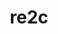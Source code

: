 ---
title: "re2c"
layout: cache
categories: [package, develop-2024-12-01]
meta: {"versions": ["3.1"], "compilers": ["gcc@=10.2.1", "gcc@=11.1.0", "gcc@=11.4.0", "gcc@=12.3.0", "gcc@=13.2.0", "gcc@=7.3.1", "gcc@=7.5.0", "gcc@=9.4.0", "oneapi@=2024.2.1"], "oss": ["amzn2", "centos7", "ubuntu18.04", "ubuntu20.04", "ubuntu22.04", "ubuntu24.04"], "platforms": ["linux"], "targets": ["aarch64", "neoverse_n1", "neoverse_v1", "neoverse_v2", "ppc64le", "x86_64_v3"], "stacks": ["aws-isc", "aws-isc-aarch64", "data-vis-sdk", "developer-tools-manylinux2014", "e4s", "e4s-neoverse-v2", "e4s-neoverse_v1", "e4s-oneapi", "e4s-power", "e4s-rocm-external", "ml-linux-aarch64-cpu", "ml-linux-aarch64-cuda", "ml-linux-x86_64-cpu", "ml-linux-x86_64-cuda", "ml-linux-x86_64-rocm", "radiuss", "root", "tutorial"], "num_specs": 42, "num_specs_by_stack": {"root": 42, "aws-isc-aarch64": 4, "aws-isc": 2, "developer-tools-manylinux2014": 1, "radiuss": 3, "e4s-power": 4, "data-vis-sdk": 1, "e4s-neoverse_v1": 4, "e4s-neoverse-v2": 4, "tutorial": 3, "e4s": 6, "e4s-rocm-external": 2, "e4s-oneapi": 4, "ml-linux-aarch64-cuda": 4, "ml-linux-aarch64-cpu": 4, "ml-linux-x86_64-rocm": 4, "ml-linux-x86_64-cuda": 4, "ml-linux-x86_64-cpu": 4}}
spec_details: [{"hash": "mq2v42l5elzu6vaerjaupoi3kwsflhcj", "compiler": "gcc@=7.3.1", "versions": ["3.1"], "os": "amzn2", "platform": "linux", "target": "aarch64", "variants": ["build_system=autotools"], "stacks": ["root", "aws-isc-aarch64"], "size": "-", "tarball": "https://binaries.spack.io/develop-2024-12-01/build_cache/linux-amzn2-aarch64/gcc-7.3.1/re2c-3.1/linux-amzn2-aarch64-gcc-7.3.1-re2c-3.1-mq2v42l5elzu6vaerjaupoi3kwsflhcj.spack"}, {"hash": "lkl6r4uw5dbjmu352zwoe7c75gy35ohz", "compiler": "gcc@=7.3.1", "versions": ["3.1"], "os": "amzn2", "platform": "linux", "target": "aarch64", "variants": ["build_system=autotools"], "stacks": ["root", "aws-isc-aarch64"], "size": "-", "tarball": "https://binaries.spack.io/develop-2024-12-01/build_cache/linux-amzn2-aarch64/gcc-7.3.1/re2c-3.1/linux-amzn2-aarch64-gcc-7.3.1-re2c-3.1-lkl6r4uw5dbjmu352zwoe7c75gy35ohz.spack"}, {"hash": "rit5lg2syw3cufyel4evwiqg42xildt5", "compiler": "gcc@=7.3.1", "versions": ["3.1"], "os": "amzn2", "platform": "linux", "target": "neoverse_n1", "variants": ["build_system=autotools"], "stacks": ["root", "aws-isc-aarch64"], "size": "-", "tarball": "https://binaries.spack.io/develop-2024-12-01/build_cache/linux-amzn2-neoverse_n1/gcc-7.3.1/re2c-3.1/linux-amzn2-neoverse_n1-gcc-7.3.1-re2c-3.1-rit5lg2syw3cufyel4evwiqg42xildt5.spack"}, {"hash": "2ywsuet3js5kkrj7etzxvwjnzbuhgqzr", "compiler": "gcc@=7.3.1", "versions": ["3.1"], "os": "amzn2", "platform": "linux", "target": "neoverse_n1", "variants": ["build_system=autotools"], "stacks": ["root", "aws-isc-aarch64"], "size": "-", "tarball": "https://binaries.spack.io/develop-2024-12-01/build_cache/linux-amzn2-neoverse_n1/gcc-7.3.1/re2c-3.1/linux-amzn2-neoverse_n1-gcc-7.3.1-re2c-3.1-2ywsuet3js5kkrj7etzxvwjnzbuhgqzr.spack"}, {"hash": "qcs7abn3i5xoinkdjthj6ygmquj2p6v5", "compiler": "gcc@=7.3.1", "versions": ["3.1"], "os": "amzn2", "platform": "linux", "target": "x86_64_v3", "variants": ["build_system=autotools"], "stacks": ["aws-isc", "root"], "size": "-", "tarball": "https://binaries.spack.io/develop-2024-12-01/build_cache/linux-amzn2-x86_64_v3/gcc-7.3.1/re2c-3.1/linux-amzn2-x86_64_v3-gcc-7.3.1-re2c-3.1-qcs7abn3i5xoinkdjthj6ygmquj2p6v5.spack"}, {"hash": "yj6lhqndldkuidmeefxchhfpnby4gp2a", "compiler": "gcc@=7.3.1", "versions": ["3.1"], "os": "amzn2", "platform": "linux", "target": "x86_64_v3", "variants": ["build_system=autotools"], "stacks": ["aws-isc", "root"], "size": "-", "tarball": "https://binaries.spack.io/develop-2024-12-01/build_cache/linux-amzn2-x86_64_v3/gcc-7.3.1/re2c-3.1/linux-amzn2-x86_64_v3-gcc-7.3.1-re2c-3.1-yj6lhqndldkuidmeefxchhfpnby4gp2a.spack"}, {"hash": "zymz6x4w4fy63upvtnqvbbxw75ep4q4c", "compiler": "gcc@=10.2.1", "versions": ["3.1"], "os": "centos7", "platform": "linux", "target": "x86_64_v3", "variants": ["build_system=autotools"], "stacks": ["root", "developer-tools-manylinux2014"], "size": "-", "tarball": "https://binaries.spack.io/develop-2024-12-01/build_cache/linux-centos7-x86_64_v3/gcc-10.2.1/re2c-3.1/linux-centos7-x86_64_v3-gcc-10.2.1-re2c-3.1-zymz6x4w4fy63upvtnqvbbxw75ep4q4c.spack"}, {"hash": "scquw3a3k7c5r6ciqebrk5vta4qjcrpk", "compiler": "gcc@=7.5.0", "versions": ["3.1"], "os": "ubuntu18.04", "platform": "linux", "target": "x86_64_v3", "variants": ["build_system=autotools"], "stacks": ["radiuss", "root"], "size": "-", "tarball": "https://binaries.spack.io/develop-2024-12-01/build_cache/linux-ubuntu18.04-x86_64_v3/gcc-7.5.0/re2c-3.1/linux-ubuntu18.04-x86_64_v3-gcc-7.5.0-re2c-3.1-scquw3a3k7c5r6ciqebrk5vta4qjcrpk.spack"}, {"hash": "yiuzt46edywa6mmdcgiehxupwiju7p5r", "compiler": "gcc@=7.5.0", "versions": ["3.1"], "os": "ubuntu18.04", "platform": "linux", "target": "x86_64_v3", "variants": ["build_system=autotools"], "stacks": ["radiuss", "root"], "size": "-", "tarball": "https://binaries.spack.io/develop-2024-12-01/build_cache/linux-ubuntu18.04-x86_64_v3/gcc-7.5.0/re2c-3.1/linux-ubuntu18.04-x86_64_v3-gcc-7.5.0-re2c-3.1-yiuzt46edywa6mmdcgiehxupwiju7p5r.spack"}, {"hash": "wkwghre5cycemhh3h5tgafsby2cl42oy", "compiler": "gcc@=7.5.0", "versions": ["3.1"], "os": "ubuntu18.04", "platform": "linux", "target": "x86_64_v3", "variants": ["build_system=autotools"], "stacks": ["radiuss", "root"], "size": "-", "tarball": "https://binaries.spack.io/develop-2024-12-01/build_cache/linux-ubuntu18.04-x86_64_v3/gcc-7.5.0/re2c-3.1/linux-ubuntu18.04-x86_64_v3-gcc-7.5.0-re2c-3.1-wkwghre5cycemhh3h5tgafsby2cl42oy.spack"}, {"hash": "t3gkl2khmdsgebsgnt6gurbzih64pib4", "compiler": "gcc@=9.4.0", "versions": ["3.1"], "os": "ubuntu20.04", "platform": "linux", "target": "ppc64le", "variants": ["build_system=autotools"], "stacks": ["e4s-power", "root"], "size": "-", "tarball": "https://binaries.spack.io/develop-2024-12-01/build_cache/linux-ubuntu20.04-ppc64le/gcc-9.4.0/re2c-3.1/linux-ubuntu20.04-ppc64le-gcc-9.4.0-re2c-3.1-t3gkl2khmdsgebsgnt6gurbzih64pib4.spack"}, {"hash": "dfwd342nfaqu6l66kpfyympcy3lfezj6", "compiler": "gcc@=9.4.0", "versions": ["3.1"], "os": "ubuntu20.04", "platform": "linux", "target": "ppc64le", "variants": ["build_system=autotools"], "stacks": ["e4s-power", "root"], "size": "-", "tarball": "https://binaries.spack.io/develop-2024-12-01/build_cache/linux-ubuntu20.04-ppc64le/gcc-9.4.0/re2c-3.1/linux-ubuntu20.04-ppc64le-gcc-9.4.0-re2c-3.1-dfwd342nfaqu6l66kpfyympcy3lfezj6.spack"}, {"hash": "c6ttxljhumkfjsfyctfzvshfver2ke3l", "compiler": "gcc@=9.4.0", "versions": ["3.1"], "os": "ubuntu20.04", "platform": "linux", "target": "ppc64le", "variants": ["build_system=autotools"], "stacks": ["e4s-power", "root"], "size": "-", "tarball": "https://binaries.spack.io/develop-2024-12-01/build_cache/linux-ubuntu20.04-ppc64le/gcc-9.4.0/re2c-3.1/linux-ubuntu20.04-ppc64le-gcc-9.4.0-re2c-3.1-c6ttxljhumkfjsfyctfzvshfver2ke3l.spack"}, {"hash": "mvwe6ohro7d2igdos7btegjm6iiv5noj", "compiler": "gcc@=9.4.0", "versions": ["3.1"], "os": "ubuntu20.04", "platform": "linux", "target": "ppc64le", "variants": ["build_system=autotools"], "stacks": ["e4s-power", "root"], "size": "-", "tarball": "https://binaries.spack.io/develop-2024-12-01/build_cache/linux-ubuntu20.04-ppc64le/gcc-9.4.0/re2c-3.1/linux-ubuntu20.04-ppc64le-gcc-9.4.0-re2c-3.1-mvwe6ohro7d2igdos7btegjm6iiv5noj.spack"}, {"hash": "amph5rguefeaocrdktzwe7rifl5ksr6t", "compiler": "gcc@=11.1.0", "versions": ["3.1"], "os": "ubuntu20.04", "platform": "linux", "target": "x86_64_v3", "variants": ["build_system=autotools"], "stacks": ["root", "data-vis-sdk"], "size": "-", "tarball": "https://binaries.spack.io/develop-2024-12-01/build_cache/linux-ubuntu20.04-x86_64_v3/gcc-11.1.0/re2c-3.1/linux-ubuntu20.04-x86_64_v3-gcc-11.1.0-re2c-3.1-amph5rguefeaocrdktzwe7rifl5ksr6t.spack"}, {"hash": "25iubkwezi5wlctugqiwtqavcy3qujxu", "compiler": "gcc@=11.4.0", "versions": ["3.1"], "os": "ubuntu22.04", "platform": "linux", "target": "neoverse_v1", "variants": ["build_system=autotools"], "stacks": ["root", "e4s-neoverse_v1"], "size": "-", "tarball": "https://binaries.spack.io/develop-2024-12-01/build_cache/linux-ubuntu22.04-neoverse_v1/gcc-11.4.0/re2c-3.1/linux-ubuntu22.04-neoverse_v1-gcc-11.4.0-re2c-3.1-25iubkwezi5wlctugqiwtqavcy3qujxu.spack"}, {"hash": "keopmytmovjetssdkmwkzfzbakde3yy5", "compiler": "gcc@=11.4.0", "versions": ["3.1"], "os": "ubuntu22.04", "platform": "linux", "target": "neoverse_v1", "variants": ["build_system=autotools"], "stacks": ["root", "e4s-neoverse_v1"], "size": "-", "tarball": "https://binaries.spack.io/develop-2024-12-01/build_cache/linux-ubuntu22.04-neoverse_v1/gcc-11.4.0/re2c-3.1/linux-ubuntu22.04-neoverse_v1-gcc-11.4.0-re2c-3.1-keopmytmovjetssdkmwkzfzbakde3yy5.spack"}, {"hash": "vpt4mggefs55a4dz6kraw3crblr6yecx", "compiler": "gcc@=11.4.0", "versions": ["3.1"], "os": "ubuntu22.04", "platform": "linux", "target": "neoverse_v1", "variants": ["build_system=autotools"], "stacks": ["root", "e4s-neoverse_v1"], "size": "-", "tarball": "https://binaries.spack.io/develop-2024-12-01/build_cache/linux-ubuntu22.04-neoverse_v1/gcc-11.4.0/re2c-3.1/linux-ubuntu22.04-neoverse_v1-gcc-11.4.0-re2c-3.1-vpt4mggefs55a4dz6kraw3crblr6yecx.spack"}, {"hash": "cag4tt35ig6srr4syvkrxuqey7e5m3o2", "compiler": "gcc@=11.4.0", "versions": ["3.1"], "os": "ubuntu22.04", "platform": "linux", "target": "neoverse_v1", "variants": ["build_system=autotools"], "stacks": ["root", "e4s-neoverse_v1"], "size": "-", "tarball": "https://binaries.spack.io/develop-2024-12-01/build_cache/linux-ubuntu22.04-neoverse_v1/gcc-11.4.0/re2c-3.1/linux-ubuntu22.04-neoverse_v1-gcc-11.4.0-re2c-3.1-cag4tt35ig6srr4syvkrxuqey7e5m3o2.spack"}, {"hash": "sx7dmmvwy4n7jt5s6a2k43aegznancpl", "compiler": "gcc@=11.4.0", "versions": ["3.1"], "os": "ubuntu22.04", "platform": "linux", "target": "neoverse_v2", "variants": ["build_system=autotools"], "stacks": ["root", "e4s-neoverse-v2"], "size": "-", "tarball": "https://binaries.spack.io/develop-2024-12-01/build_cache/linux-ubuntu22.04-neoverse_v2/gcc-11.4.0/re2c-3.1/linux-ubuntu22.04-neoverse_v2-gcc-11.4.0-re2c-3.1-sx7dmmvwy4n7jt5s6a2k43aegznancpl.spack"}, {"hash": "kepmbqyghlia3nkhkz33f3wexfcrrbz5", "compiler": "gcc@=11.4.0", "versions": ["3.1"], "os": "ubuntu22.04", "platform": "linux", "target": "neoverse_v2", "variants": ["build_system=autotools"], "stacks": ["root", "e4s-neoverse-v2"], "size": "-", "tarball": "https://binaries.spack.io/develop-2024-12-01/build_cache/linux-ubuntu22.04-neoverse_v2/gcc-11.4.0/re2c-3.1/linux-ubuntu22.04-neoverse_v2-gcc-11.4.0-re2c-3.1-kepmbqyghlia3nkhkz33f3wexfcrrbz5.spack"}, {"hash": "hlemzgkkp5gm3ingqxuig4p3maapxup7", "compiler": "gcc@=11.4.0", "versions": ["3.1"], "os": "ubuntu22.04", "platform": "linux", "target": "neoverse_v2", "variants": ["build_system=autotools"], "stacks": ["root", "e4s-neoverse-v2"], "size": "-", "tarball": "https://binaries.spack.io/develop-2024-12-01/build_cache/linux-ubuntu22.04-neoverse_v2/gcc-11.4.0/re2c-3.1/linux-ubuntu22.04-neoverse_v2-gcc-11.4.0-re2c-3.1-hlemzgkkp5gm3ingqxuig4p3maapxup7.spack"}, {"hash": "3jpss6jul2guhvkrzor5hkbknapztvdj", "compiler": "gcc@=11.4.0", "versions": ["3.1"], "os": "ubuntu22.04", "platform": "linux", "target": "neoverse_v2", "variants": ["build_system=autotools"], "stacks": ["root", "e4s-neoverse-v2"], "size": "-", "tarball": "https://binaries.spack.io/develop-2024-12-01/build_cache/linux-ubuntu22.04-neoverse_v2/gcc-11.4.0/re2c-3.1/linux-ubuntu22.04-neoverse_v2-gcc-11.4.0-re2c-3.1-3jpss6jul2guhvkrzor5hkbknapztvdj.spack"}, {"hash": "lamz72sufvtrhukcicupq7inz2yvjubp", "compiler": "gcc@=11.4.0", "versions": ["3.1"], "os": "ubuntu22.04", "platform": "linux", "target": "x86_64_v3", "variants": ["build_system=autotools"], "stacks": ["tutorial", "e4s", "root", "e4s-rocm-external"], "size": "-", "tarball": "https://binaries.spack.io/develop-2024-12-01/build_cache/linux-ubuntu22.04-x86_64_v3/gcc-11.4.0/re2c-3.1/linux-ubuntu22.04-x86_64_v3-gcc-11.4.0-re2c-3.1-lamz72sufvtrhukcicupq7inz2yvjubp.spack"}, {"hash": "o7r6cxpuquhkmjx5ulf3upv7r6j6n3sk", "compiler": "gcc@=11.4.0", "versions": ["3.1"], "os": "ubuntu22.04", "platform": "linux", "target": "x86_64_v3", "variants": ["build_system=autotools"], "stacks": ["tutorial", "e4s", "root", "e4s-rocm-external"], "size": "-", "tarball": "https://binaries.spack.io/develop-2024-12-01/build_cache/linux-ubuntu22.04-x86_64_v3/gcc-11.4.0/re2c-3.1/linux-ubuntu22.04-x86_64_v3-gcc-11.4.0-re2c-3.1-o7r6cxpuquhkmjx5ulf3upv7r6j6n3sk.spack"}, {"hash": "4c7qhvrpruemvufyyqrw57sgoldgna2r", "compiler": "gcc@=11.4.0", "versions": ["3.1"], "os": "ubuntu22.04", "platform": "linux", "target": "x86_64_v3", "variants": ["build_system=autotools"], "stacks": ["e4s", "root"], "size": "-", "tarball": "https://binaries.spack.io/develop-2024-12-01/build_cache/linux-ubuntu22.04-x86_64_v3/gcc-11.4.0/re2c-3.1/linux-ubuntu22.04-x86_64_v3-gcc-11.4.0-re2c-3.1-4c7qhvrpruemvufyyqrw57sgoldgna2r.spack"}, {"hash": "o4m3w7ul2e4e6fn2ul7ofx4b5kgbxp5g", "compiler": "gcc@=11.4.0", "versions": ["3.1"], "os": "ubuntu22.04", "platform": "linux", "target": "x86_64_v3", "variants": ["build_system=autotools"], "stacks": ["e4s", "root"], "size": "-", "tarball": "https://binaries.spack.io/develop-2024-12-01/build_cache/linux-ubuntu22.04-x86_64_v3/gcc-11.4.0/re2c-3.1/linux-ubuntu22.04-x86_64_v3-gcc-11.4.0-re2c-3.1-o4m3w7ul2e4e6fn2ul7ofx4b5kgbxp5g.spack"}, {"hash": "skxq3i3jixshmznm6rreacz55tijluge", "compiler": "gcc@=11.4.0", "versions": ["3.1"], "os": "ubuntu22.04", "platform": "linux", "target": "x86_64_v3", "variants": ["build_system=autotools"], "stacks": ["e4s", "root"], "size": "-", "tarball": "https://binaries.spack.io/develop-2024-12-01/build_cache/linux-ubuntu22.04-x86_64_v3/gcc-11.4.0/re2c-3.1/linux-ubuntu22.04-x86_64_v3-gcc-11.4.0-re2c-3.1-skxq3i3jixshmznm6rreacz55tijluge.spack"}, {"hash": "oggcgom5bnyw3kqpxqkcijggvcr25k5l", "compiler": "oneapi@=2024.2.1", "versions": ["3.1"], "os": "ubuntu22.04", "platform": "linux", "target": "x86_64_v3", "variants": ["build_system=autotools"], "stacks": ["e4s-oneapi", "root"], "size": "-", "tarball": "https://binaries.spack.io/develop-2024-12-01/build_cache/linux-ubuntu22.04-x86_64_v3/oneapi-2024.2.1/re2c-3.1/linux-ubuntu22.04-x86_64_v3-oneapi-2024.2.1-re2c-3.1-oggcgom5bnyw3kqpxqkcijggvcr25k5l.spack"}, {"hash": "6krd442oakztkvh73j4ohmkrjgiwrorx", "compiler": "oneapi@=2024.2.1", "versions": ["3.1"], "os": "ubuntu22.04", "platform": "linux", "target": "x86_64_v3", "variants": ["build_system=autotools"], "stacks": ["e4s-oneapi", "root"], "size": "-", "tarball": "https://binaries.spack.io/develop-2024-12-01/build_cache/linux-ubuntu22.04-x86_64_v3/oneapi-2024.2.1/re2c-3.1/linux-ubuntu22.04-x86_64_v3-oneapi-2024.2.1-re2c-3.1-6krd442oakztkvh73j4ohmkrjgiwrorx.spack"}, {"hash": "bjvaor4gf5dugjthkv5ijdgi6jwar7qa", "compiler": "gcc@=11.4.0", "versions": ["3.1"], "os": "ubuntu22.04", "platform": "linux", "target": "x86_64_v3", "variants": ["build_system=autotools"], "stacks": ["e4s", "root"], "size": "-", "tarball": "https://binaries.spack.io/develop-2024-12-01/build_cache/linux-ubuntu22.04-x86_64_v3/gcc-11.4.0/re2c-3.1/linux-ubuntu22.04-x86_64_v3-gcc-11.4.0-re2c-3.1-bjvaor4gf5dugjthkv5ijdgi6jwar7qa.spack"}, {"hash": "p7bqfcbtg2w74z5mzupv367xzpwo3ink", "compiler": "gcc@=12.3.0", "versions": ["3.1"], "os": "ubuntu22.04", "platform": "linux", "target": "x86_64_v3", "variants": ["build_system=autotools"], "stacks": ["tutorial", "root"], "size": "-", "tarball": "https://binaries.spack.io/develop-2024-12-01/build_cache/linux-ubuntu22.04-x86_64_v3/gcc-12.3.0/re2c-3.1/linux-ubuntu22.04-x86_64_v3-gcc-12.3.0-re2c-3.1-p7bqfcbtg2w74z5mzupv367xzpwo3ink.spack"}, {"hash": "ratynmoh733eceqo7nizwo3obt7gysa7", "compiler": "oneapi@=2024.2.1", "versions": ["3.1"], "os": "ubuntu22.04", "platform": "linux", "target": "x86_64_v3", "variants": ["build_system=autotools"], "stacks": ["e4s-oneapi", "root"], "size": "-", "tarball": "https://binaries.spack.io/develop-2024-12-01/build_cache/linux-ubuntu22.04-x86_64_v3/oneapi-2024.2.1/re2c-3.1/linux-ubuntu22.04-x86_64_v3-oneapi-2024.2.1-re2c-3.1-ratynmoh733eceqo7nizwo3obt7gysa7.spack"}, {"hash": "hs4hcnogc62vlfttlnli6ncehnev26cb", "compiler": "oneapi@=2024.2.1", "versions": ["3.1"], "os": "ubuntu22.04", "platform": "linux", "target": "x86_64_v3", "variants": ["build_system=autotools"], "stacks": ["e4s-oneapi", "root"], "size": "-", "tarball": "https://binaries.spack.io/develop-2024-12-01/build_cache/linux-ubuntu22.04-x86_64_v3/oneapi-2024.2.1/re2c-3.1/linux-ubuntu22.04-x86_64_v3-oneapi-2024.2.1-re2c-3.1-hs4hcnogc62vlfttlnli6ncehnev26cb.spack"}, {"hash": "dqsekfemm37vnsat32xjhp5xcc7tywvf", "compiler": "gcc@=13.2.0", "versions": ["3.1"], "os": "ubuntu24.04", "platform": "linux", "target": "aarch64", "variants": ["build_system=autotools"], "stacks": ["root", "ml-linux-aarch64-cuda", "ml-linux-aarch64-cpu"], "size": "-", "tarball": "https://binaries.spack.io/develop-2024-12-01/build_cache/linux-ubuntu24.04-aarch64/gcc-13.2.0/re2c-3.1/linux-ubuntu24.04-aarch64-gcc-13.2.0-re2c-3.1-dqsekfemm37vnsat32xjhp5xcc7tywvf.spack"}, {"hash": "jvyhkx5ycxggh4ejwucpzmk5kygs5p5n", "compiler": "gcc@=13.2.0", "versions": ["3.1"], "os": "ubuntu24.04", "platform": "linux", "target": "aarch64", "variants": ["build_system=autotools"], "stacks": ["root", "ml-linux-aarch64-cuda", "ml-linux-aarch64-cpu"], "size": "-", "tarball": "https://binaries.spack.io/develop-2024-12-01/build_cache/linux-ubuntu24.04-aarch64/gcc-13.2.0/re2c-3.1/linux-ubuntu24.04-aarch64-gcc-13.2.0-re2c-3.1-jvyhkx5ycxggh4ejwucpzmk5kygs5p5n.spack"}, {"hash": "n5xv5oaxpyc7elrzb44cl4eyorh23kpb", "compiler": "gcc@=13.2.0", "versions": ["3.1"], "os": "ubuntu24.04", "platform": "linux", "target": "aarch64", "variants": ["build_system=autotools"], "stacks": ["root", "ml-linux-aarch64-cuda", "ml-linux-aarch64-cpu"], "size": "-", "tarball": "https://binaries.spack.io/develop-2024-12-01/build_cache/linux-ubuntu24.04-aarch64/gcc-13.2.0/re2c-3.1/linux-ubuntu24.04-aarch64-gcc-13.2.0-re2c-3.1-n5xv5oaxpyc7elrzb44cl4eyorh23kpb.spack"}, {"hash": "z2veblcr56b6wywk7yadhghxaxflfiqw", "compiler": "gcc@=13.2.0", "versions": ["3.1"], "os": "ubuntu24.04", "platform": "linux", "target": "aarch64", "variants": ["build_system=autotools"], "stacks": ["root", "ml-linux-aarch64-cuda", "ml-linux-aarch64-cpu"], "size": "-", "tarball": "https://binaries.spack.io/develop-2024-12-01/build_cache/linux-ubuntu24.04-aarch64/gcc-13.2.0/re2c-3.1/linux-ubuntu24.04-aarch64-gcc-13.2.0-re2c-3.1-z2veblcr56b6wywk7yadhghxaxflfiqw.spack"}, {"hash": "jctw7ywbticc37onimulukiwmp7e6p5f", "compiler": "gcc@=13.2.0", "versions": ["3.1"], "os": "ubuntu24.04", "platform": "linux", "target": "x86_64_v3", "variants": ["build_system=autotools"], "stacks": ["root", "ml-linux-x86_64-rocm", "ml-linux-x86_64-cuda", "ml-linux-x86_64-cpu"], "size": "-", "tarball": "https://binaries.spack.io/develop-2024-12-01/build_cache/linux-ubuntu24.04-x86_64_v3/gcc-13.2.0/re2c-3.1/linux-ubuntu24.04-x86_64_v3-gcc-13.2.0-re2c-3.1-jctw7ywbticc37onimulukiwmp7e6p5f.spack"}, {"hash": "wddlsaur7ufoxjt4vrlp7c5ofonc54nh", "compiler": "gcc@=13.2.0", "versions": ["3.1"], "os": "ubuntu24.04", "platform": "linux", "target": "x86_64_v3", "variants": ["build_system=autotools"], "stacks": ["root", "ml-linux-x86_64-rocm", "ml-linux-x86_64-cuda", "ml-linux-x86_64-cpu"], "size": "-", "tarball": "https://binaries.spack.io/develop-2024-12-01/build_cache/linux-ubuntu24.04-x86_64_v3/gcc-13.2.0/re2c-3.1/linux-ubuntu24.04-x86_64_v3-gcc-13.2.0-re2c-3.1-wddlsaur7ufoxjt4vrlp7c5ofonc54nh.spack"}, {"hash": "lgy62zfcapvievr7jmvnxt7o6ybl42hz", "compiler": "gcc@=13.2.0", "versions": ["3.1"], "os": "ubuntu24.04", "platform": "linux", "target": "x86_64_v3", "variants": ["build_system=autotools"], "stacks": ["root", "ml-linux-x86_64-rocm", "ml-linux-x86_64-cuda", "ml-linux-x86_64-cpu"], "size": "-", "tarball": "https://binaries.spack.io/develop-2024-12-01/build_cache/linux-ubuntu24.04-x86_64_v3/gcc-13.2.0/re2c-3.1/linux-ubuntu24.04-x86_64_v3-gcc-13.2.0-re2c-3.1-lgy62zfcapvievr7jmvnxt7o6ybl42hz.spack"}, {"hash": "5hfbih6e44uav66mclbvqiypzxipc4s4", "compiler": "gcc@=13.2.0", "versions": ["3.1"], "os": "ubuntu24.04", "platform": "linux", "target": "x86_64_v3", "variants": ["build_system=autotools"], "stacks": ["root", "ml-linux-x86_64-rocm", "ml-linux-x86_64-cuda", "ml-linux-x86_64-cpu"], "size": "-", "tarball": "https://binaries.spack.io/develop-2024-12-01/build_cache/linux-ubuntu24.04-x86_64_v3/gcc-13.2.0/re2c-3.1/linux-ubuntu24.04-x86_64_v3-gcc-13.2.0-re2c-3.1-5hfbih6e44uav66mclbvqiypzxipc4s4.spack"}]
---